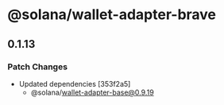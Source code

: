 # @solana/wallet-adapter-brave

## 0.1.13

### Patch Changes

-   Updated dependencies [353f2a5]
    -   @solana/wallet-adapter-base@0.9.19
